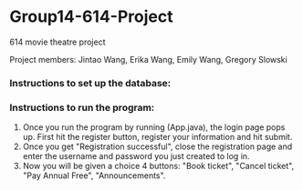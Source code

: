 # Group14-614-Project
614 movie theatre project

Project members: Jintao Wang, Erika Wang, Emily Wang, Gregory Slowski

### Instructions to set up the database: 

### Instructions to run the program: 
1. Once you run the program by running (App.java), the login page pops up. First hit the register button, register your information and hit submit.
2. Once you get "Registration successful", close the registration page and enter the username and password you just created to log in. 
3. Now you will be given a choice 4 buttons: "Book ticket", "Cancel ticket", "Pay Annual Free", "Announcements". 

